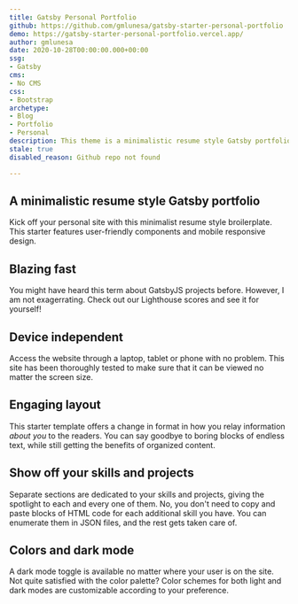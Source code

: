 ```yaml
---
title: Gatsby Personal Portfolio
github: https://github.com/gmlunesa/gatsby-starter-personal-portfolio
demo: https://gatsby-starter-personal-portfolio.vercel.app/
author: gmlunesa
date: 2020-10-28T00:00:00.000+00:00
ssg:
- Gatsby
cms:
- No CMS
css:
- Bootstrap
archetype:
- Blog
- Portfolio
- Personal
description: This theme is a minimalistic resume style Gatsby portfolio
stale: true
disabled_reason: Github repo not found

---
```

## A minimalistic resume style Gatsby portfolio

Kick off your personal site with this minimalist resume style broilerplate. This starter features user-friendly components and mobile responsive design.

## Blazing fast

You might have heard this term about GatsbyJS projects before. However, I am not exagerrating. Check out our Lighthouse scores and see it for yourself!

## Device independent

Access the website through a laptop, tablet or phone with no problem. This site has been thoroughly tested to make sure that it can be viewed no matter the screen size.

## Engaging layout

This starter template offers a change in format in how you relay information _about you_ to the readers. You can say goodbye to boring blocks of endless text, while still getting the benefits of organized content.

## Show off your skills and projects

Separate sections are dedicated to your skills and projects, giving the spotlight to each and every one of them. No, you don't need to copy and paste blocks of HTML code for each additional skill you have. You can enumerate them in JSON files, and the rest gets taken care of.

## Colors and dark mode

A dark mode toggle is available no matter where your user is on the site. Not quite satisfied with the color palette? Color schemes for both light and dark modes are customizable according to your preference.
